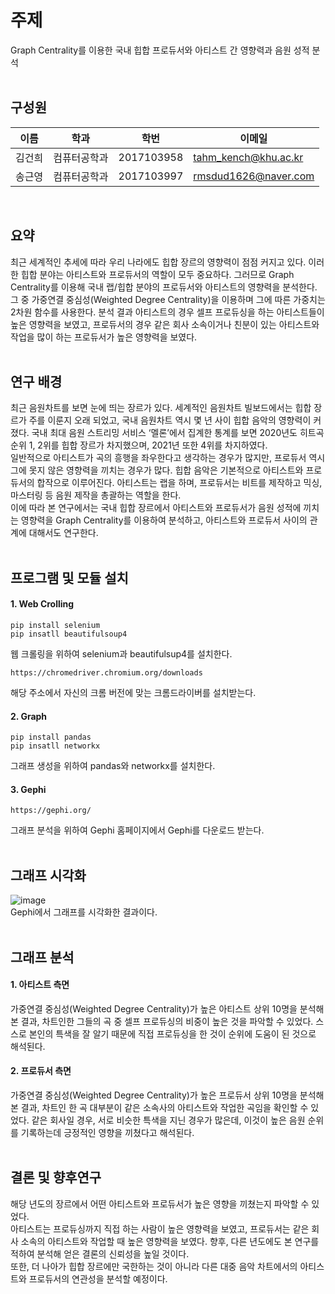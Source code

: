 # 주제
Graph Centrality를 이용한 국내 힙합 프로듀서와 아티스트 간 영향력과 음원 성적 분석<br/><br/>

## 구성원
|      이름       |      학과       |학번                          |이메일                          |
|----------------|----------------|-------------------------------|-------------------------------|
|김건희|컴퓨터공학과|2017103958            |tahm_kench@khu.ac.kr            |
|송근영|컴퓨터공학과|2017103997            |rmsdud1626@naver.com            |

<br/>

## 요약
최근 세계적인 추세에 따라 우리 나라에도 힙합 장르의 영향력이 점점 커지고 있다. 
이러한 힙합 분야는 아티스트와 프로듀서의 역할이 모두 중요하다. 
그러므로 Graph Centrality를 이용해 국내 랩/힙합 분야의 프로듀서와 아티스트의 영향력을 분석한다. 
그 중 가중연결 중심성(Weighted Degree Centrality)을 이용하며 그에 따른 가중치는 2차원 함수를 사용한다. 
분석 결과 아티스트의 경우 셀프 프로듀싱을 하는 아티스트들이 높은 영향력을 보였고, 프로듀서의 경우 같은 회사 소속이거나 친분이 있는 아티스트와 작업을 많이 하는 프로듀서가 높은 영향력을 보였다.<br/><br/>

## 연구 배경
최근 음원차트를 보면 눈에 띄는 장르가 있다. 세계적인 음원차트 빌보드에서는 힙합 장르가 주를 이룬지 오래 되었고, 국내 음원차트 역시 몇 년 사이 힙합 음악의 영향력이 커졌다. 국내 최대 음원 스트리밍 서비스 ‘멜론’에서 집계한 통계를 보면 2020년도 히트곡 순위 1, 2위를 힙합 장르가 차지했으며, 2021년 또한 4위를 차지하였다.<br/>
일반적으로 아티스트가 곡의 흥행을 좌우한다고 생각하는 경우가 많지만, 프로듀서 역시 그에 못지 않은 영향력을 끼치는 경우가 많다. 힙합 음악은 기본적으로 아티스트와 프로듀서의 합작으로 이루어진다. 아티스트는 랩을 하며, 프로듀서는 비트를 제작하고 믹싱, 마스터링 등 음원 제작을 총괄하는 역할을 한다.<br/>
이에 따라 본 연구에서는 국내 힙합 장르에서 아티스트와 프로듀서가 음원 성적에 끼치는 영향력을 Graph Centrality를 이용하여 분석하고, 아티스트와 프로듀서 사이의 관계에 대해서도 연구한다.<br/><br/>

## 프로그램 및 모듈 설치
#### 1. Web Crolling
```
pip install selenium
pip insatll beautifulsoup4
```
웹 크롤링을 위하여 selenium과 beautifulsup4를 설치한다.

```
https://chromedriver.chromium.org/downloads
```
해당 주소에서 자신의 크롬 버전에 맞는 크롬드라이버를 설치받는다.<br/>


#### 2. Graph
```
pip install pandas
pip insatll networkx
```
그래프 생성을 위하여 pandas와 networkx를 설치한다.


#### 3. Gephi
```
https://gephi.org/
```
그래프 분석을 위하여 Gephi 홈페이지에서 Gephi를 다운로드 받는다.<br/><br/>

## 그래프 시각화
![image](https://user-images.githubusercontent.com/30266366/171357847-a042bcaf-bf5f-47e8-af12-68c6892a04a4.png)
<br/>
Gephi에서 그래프를 시각화한 결과이다.
<br/><br/>


## 그래프 분석
#### 1. 아티스트 측면
가중연결 중심성(Weighted Degree Centrality)가 높은 아티스트 상위 10명을 분석해본 결과, 차트인한 그들의 곡 중 셀프 프로듀싱의 비중이 높은 것을 파악할 수 있었다. 
스스로 본인의 특색을 잘 알기 때문에 직접 프로듀싱을 한 것이 순위에 도움이 된 것으로 해석된다.<br/>
#### 2. 프로듀서 측면
가중연결 중심성(Weighted Degree Centrality)가 높은 프로듀서 상위 10명을 분석해본 결과, 차트인 한 곡 대부분이 같은 소속사의 아티스트와 작업한 곡임을 확인할 수 있었다. 
같은 회사일 경우, 서로 비슷한 특색을 지닌 경우가 많은데, 이것이 높은 음원 순위를 기록하는데 긍정적인 영향을 끼쳤다고 해석된다.<br/><br/>

## 결론 및 향후연구
해당 년도의 장르에서 어떤 아티스트와 프로듀서가 높은 영향을 끼쳤는지 파악할 수 있었다.<br/> 
아티스트는 프로듀싱까지 직접 하는 사람이 높은 영향력을 보였고, 프로듀서는 같은 회사 소속의 아티스트와 작업할 때 높은 영향력을 보였다. 
향후, 다른 년도에도 본 연구를 적하여 분석해 얻은 결론의 신뢰성을 높일 것이다.<br/> 
또한, 더 나아가 힙합 장르에만 국한하는 것이 아니라 다른 대중 음악 차트에서의 아티스트와 프로듀서의 연관성을 분석할 예정이다.<br/> 

